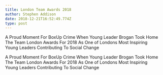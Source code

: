 ```yaml
---
title: London Team Awards 2018
author: Stephen Addison
date: 2018-12-21T16:52:49.774Z
type: post
---
```

A Proud Moment For BoxUp Crime When Young Leader Brogan Took Home The Team London Awards For 2018 As One of Londons Most Inspiring Young Leaders Contributing To Social Change

A Proud Moment For BoxUp Crime When Young Leader Brogan Took Home The Team London Awards For 2018 As One of Londons Most Inspiring Young Leaders Contributing To Social Change
